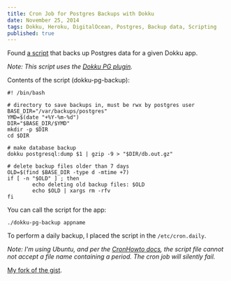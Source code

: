```yaml
---
title: Cron Job for Postgres Backups with Dokku
date: November 25, 2014
tags: Dokku, Heroku, DigitalOcean, Postgres, Backup data, Scripting
published: true
---
```


Found [a script](https://gist.github.com/dommmel/f79d4d648517ef015682) that backs up Postgres data for a given Dokku app.

_Note: This script uses the [Dokku PG plugin](https://github.com/Kloadut/dokku-pg-plugin)._

Contents of the script (dokku-pg-backup):

```shell
#! /bin/bash

# directory to save backups in, must be rwx by postgres user
BASE_DIR="/var/backups/postgres"
YMD=$(date "+%Y-%m-%d")
DIR="$BASE_DIR/$YMD"
mkdir -p $DIR
cd $DIR

# make database backup
dokku postgresql:dump $1 | gzip -9 > "$DIR/db.out.gz"

# delete backup files older than 7 days
OLD=$(find $BASE_DIR -type d -mtime +7)
if [ -n "$OLD" ] ; then
        echo deleting old backup files: $OLD
        echo $OLD | xargs rm -rfv
fi
```

You can call the script for the app:

```shell
./dokku-pg-backup appname
```

To perform a daily backup, I placed the script in the ``/etc/cron.daily``.

_Note: I'm using Ubuntu, and per the [CronHowto docs](https://help.ubuntu.com/community/CronHowto), the script file cannot not accept a file name containing a period. The cron job will silently fail._

[My fork of the gist](https://gist.github.com/strukturedkaos/09315ff2d70eaf294eae).

